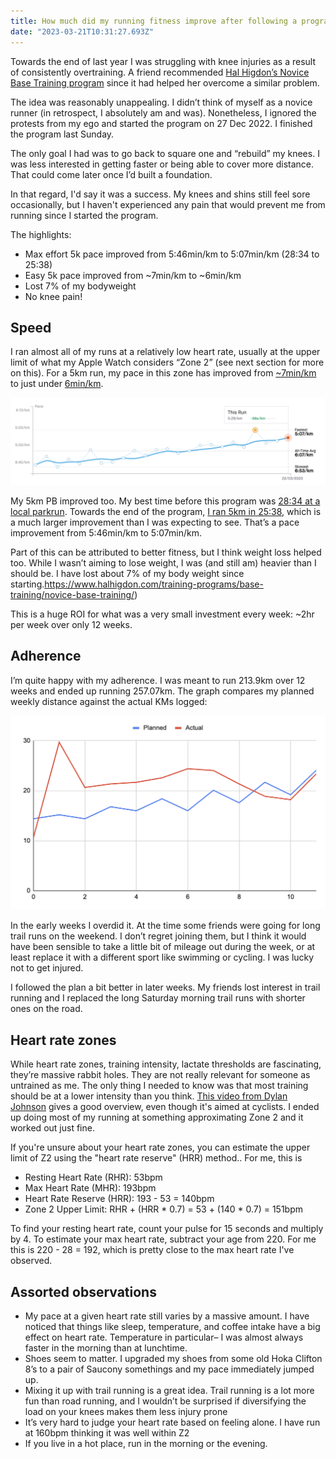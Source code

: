 ```yaml
---
title: How much did my running fitness improve after following a program for 3 months?
date: "2023-03-21T10:31:27.693Z"
---
```


Towards the end of last year I was struggling with knee injuries as a result of consistently overtraining. A friend recommended [Hal Higdon’s Novice Base Training program](https://www.halhigdon.com/training-programs/base-training/novice-base-training/) since it had helped her overcome a similar problem.

The idea was reasonably unappealing. I didn’t think of myself as a novice runner (in retrospect, I absolutely am and was). Nonetheless, I ignored the protests from my ego and started the program on 27 Dec 2022. I finished the program last Sunday.

The only goal I had was to go back to square one and “rebuild” my knees. I was less interested in getting faster or being able to cover more distance. That could come later once I’d built a foundation.

In that regard, I'd say it was a success. My knees and shins still feel sore occasionally, but I haven't experienced any pain that would prevent me from running since I started the program.

The highlights:

- Max effort 5k pace improved from 5:46min/km to 5:07min/km (28:34 to 25:38)
- Easy 5k pace improved from ~7min/km to ~6min/km
- Lost 7% of my bodyweight
- No knee pain!

## Speed

I ran almost all of my runs at a relatively low heart rate, usually at the upper limit of what my Apple Watch considers “Zone 2” (see next section for more on this). For a 5km run, my pace in this zone has improved from [~7min/km](https://www.strava.com/activities/8340433679) to just under [6min/km](https://www.strava.com/activities/8639718856/overview).

![](./pace.png)

My 5km PB improved too. My best time before this program was [28:34 at a local parkrun](https://www.strava.com/activities/8199218545). Towards the end of the program, [I ran 5km in 25:38](https://www.strava.com/activities/8662133611), which is a much larger improvement than I was expecting to see. That’s a pace improvement from 5:46min/km to 5:07min/km.

Part of this can be attributed to better fitness, but I think weight loss helped too. While I wasn’t aiming to lose weight, I was (and still am) heavier than I should be. I have lost about 7% of my body weight since starting.https://www.halhigdon.com/training-programs/base-training/novice-base-training/)

This is a huge ROI for what was a very small investment every week: ~2hr per week over only 12 weeks.


## Adherence
I’m quite happy with my adherence. I was meant to run 213.9km over 12 weeks and ended up running 257.07km. The graph compares my planned weekly distance against the actual KMs logged:

![](./kms.png)

In the early weeks I overdid it. At the time some friends were going for long trail runs on the weekend. I don’t regret joining them, but I think it would have been sensible to take a little bit of mileage out during the week, or at least replace it with a different sport like swimming or cycling. I was lucky not to get injured.

I followed the plan a bit better in later weeks. My friends lost interest in trail running and I replaced the long Saturday morning trail runs with shorter ones on the road.

## Heart rate zones

While heart rate zones, training intensity, lactate thresholds are fascinating, they’re massive rabbit holes. They are not really relevant for someone as untrained as me. The only thing I needed to know was that most training should be at a lower intensity than you think. [This video from Dylan Johnson](https://www.youtube.com/watch?v=yZnrf_Nwvpk) gives a good overview, even though it's aimed at cyclists. I ended up doing most of my running at something approximating Zone 2 and it worked out just fine.

If you're unsure about your heart rate zones, you can estimate the upper limit of Z2 using the "heart rate reserve" (HRR) method.. For me, this is

- Resting Heart Rate (RHR): 53bpm
- Max Heart Rate (MHR): 193bpm
- Heart Rate Reserve (HRR): 193 - 53 = 140bpm
- Zone 2 Upper Limit: RHR + (HRR * 0.7) = 53 + (140 * 0.7) = 151bpm

To find your resting heart rate, count your pulse for 15 seconds and multiply by 4. To estimate your max heart rate, subtract your age from 220. For me this is 220 - 28 = 192, which is pretty close to the max heart rate I've observed.

## Assorted observations
- My pace at a given heart rate still varies by a massive amount. I have noticed that things like sleep, temperature, and coffee intake have a big effect on heart rate. Temperature in particular– I was almost always faster in the morning than at lunchtime.
- Shoes seem to matter. I upgraded my shoes from some old Hoka Clifton 8’s to a pair of Saucony somethings and my pace immediately jumped up.
- Mixing it up with trail running is a great idea. Trail running is a lot more fun than road running, and I wouldn’t be surprised if diversifying the load on your knees makes them less injury prone
- It’s very hard to judge your heart rate based on feeling alone. I have run at 160bpm thinking it was well within Z2
- If you live in a hot place, run in the morning or the evening. 

